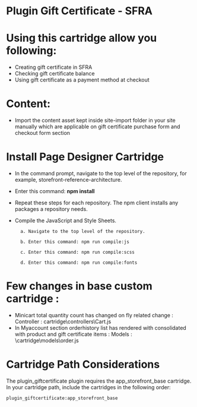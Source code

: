 # Plugin Gift Certificate - SFRA

# Using this cartridge  allow you following:   
- Creating gift certificate in SFRA  
- Checking gift certificate balance   
- Using gift certificate as a payment method at checkout

# Content:  
- Import the content asset kept inside site-import folder in your site manually which are applicable on gift certificate purchase form and checkout form section 

# Install Page Designer Cartridge

- In the command prompt, navigate to the top level of the repository, for example, storefront-reference-architecture.
- Enter this command: <b>npm install</b>
- Repeat these steps for each repository. The npm client installs any packages a repository needs.
- Compile the JavaScript and Style Sheets.

        a. Navigate to the top level of the repository.
        
        b. Enter this command: npm run compile:js
        
        c. Enter this command: npm run compile:scss
        
        d. Enter this command: npm run compile:fonts
        

# Few changes in base custom cartridge :

- Minicart total quantity count has changed on fly related change : Controller : cartridge\controllers\Cart.js
- In Myaccount section orderhistory list has rendered with consolidated with product and gift certificate items : Models : \cartridge\models\order.js

# Cartridge Path Considerations
The plugin_giftcertificate plugin requires the app_storefront_base cartridge. In your cartridge path, include the cartridges in the following order:

<code>plugin_giftcertificate:app_storefront_base</code>
